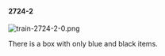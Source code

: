 #### 2724-2
![train-2724-2-0.png](https://github.com/lil-lab/nlvr/raw/master/nlvr/train/images/34/train-2724-2-0.png "train-2724-2-0.png")

There is a box with only blue and black items.